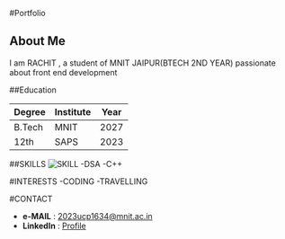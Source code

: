 #Portfolio
## About Me
I am RACHIT  , a student of MNIT JAIPUR(BTECH 2ND YEAR) passionate about front end development

##Education

|Degree   | Institute | Year  |
|----     | -----     | ------|
|B.Tech   | MNIT      |  2027 |
|12th     | SAPS      | 2023  |

##SKILLS
![SKILL](https://media.istockphoto.com/id/537331500/photo/programming-code-abstract-technology-background-of-software-deve.jpg?s=612x612&w=0&k=20&c=jlYes8ZfnCmD0lLn-vKvzQoKXrWaEcVypHnB5MuO-g8=)
-DSA
-C++

#INTERESTS
-CODING
-TRAVELLING

#CONTACT
- **e-MAIL** : [2023ucp1634@mnit.ac.in](mailto:2023ucp1634@mnit.ac.in)
- **LinkedIn** : [Profile](linked.com)

